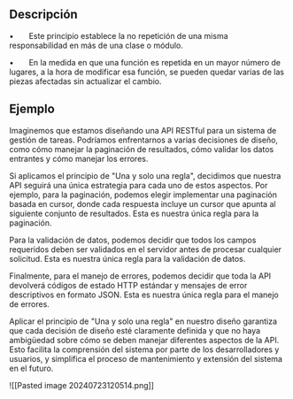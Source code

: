 ## Descripción

•       Este principio establece la no repetición de una misma responsabilidad en más de una clase o módulo.

•       En la medida en que una función es repetida en un mayor número de lugares, a la hora de modificar esa función, se pueden quedar varias de las piezas afectadas sin actualizar el cambio.
## Ejemplo

Imaginemos que estamos diseñando una API RESTful para un sistema de gestión de tareas. Podríamos enfrentarnos a varias decisiones de diseño, como cómo manejar la paginación de resultados, cómo validar los datos entrantes y cómo manejar los errores.

Si aplicamos el principio de "Una y solo una regla", decidimos que nuestra API seguirá una única estrategia para cada uno de estos aspectos. Por ejemplo, para la paginación, podemos elegir implementar una paginación basada en cursor, donde cada respuesta incluye un cursor que apunta al siguiente conjunto de resultados. Esta es nuestra única regla para la paginación.

Para la validación de datos, podemos decidir que todos los campos requeridos deben ser validados en el servidor antes de procesar cualquier solicitud. Esta es nuestra única regla para la validación de datos.

Finalmente, para el manejo de errores, podemos decidir que toda la API devolverá códigos de estado HTTP estándar y mensajes de error descriptivos en formato JSON. Esta es nuestra única regla para el manejo de errores.

Aplicar el principio de "Una y solo una regla" en nuestro diseño garantiza que cada decisión de diseño esté claramente definida y que no haya ambigüedad sobre cómo se deben manejar diferentes aspectos de la API. Esto facilita la comprensión del sistema por parte de los desarrolladores y usuarios, y simplifica el proceso de mantenimiento y extensión del sistema en el futuro.

![[Pasted image 20240723120514.png]]